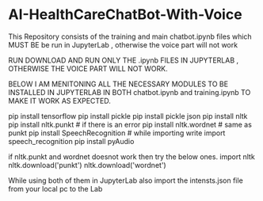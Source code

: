 # AI-HealthCareChatBot-With-Voice
This Repository consists of the training and main chatbot.ipynb files which MUST BE be run in JupyterLab , otherwise the voice part will not work

RUN DOWNLOAD AND RUN ONLY THE .ipynb FILES IN JUPYTERLAB , OTHERWISE THE VOICE PART WILL NOT WORK.

BELOW I AM MENITONING ALL THE NECESSARY MODULES TO BE INSTALLED IN JUPYTERLAB IN BOTH chatbot.ipynb and training.ipynb TO MAKE IT WORK AS EXPECTED.

pip install tensorflow 
pip install pickle 
pip install pickle json 
pip install nltk
pip install nltk.punkt # if there is an error
pip install nltk.wordnet # same as punkt
pip install SpeechRecognition # while importing write import speech_recognition
pip install pyAudio

if nltk.punkt and wordnet doesnot work then try the below ones.
import nltk
nltk.download('punkt')
nltk.download('wordnet')

While using both of them in JupyterLab also import the intensts.json file from your local pc to the Lab 




